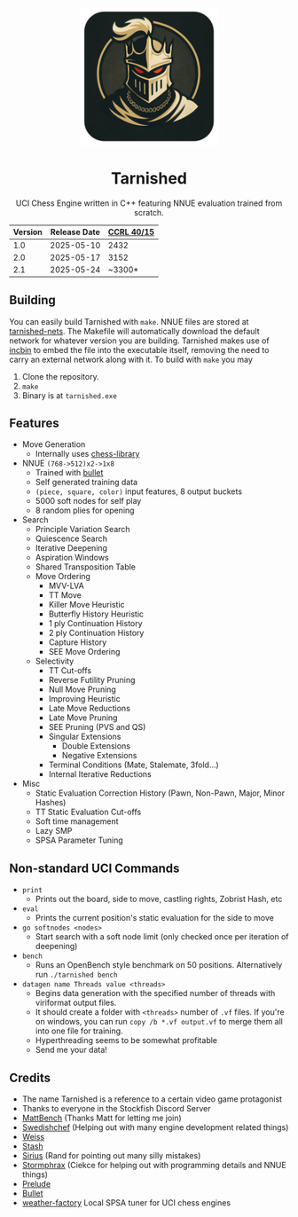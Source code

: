 <div align="center">

<img
  width="250"
  alt="Tarnished Logo"
  src="assets/tarnished-logo-rounded.png">
  
<h1>Tarnished</h1>

<p>UCI Chess Engine written in C++ featuring NNUE evaluation trained from scratch. </p>

| Version | Release Date | [CCRL 40/15](https://www.computerchess.org.uk/ccrl/4040/cgi/compare_engines.cgi?family=Tarnished&print=Rating+list&print=Results+table&print=LOS+table&print=Ponder+hit+table&print=Eval+difference+table&print=Comopp+gamenum+table&print=Overlap+table&print=Score+with+common+opponents) |
| --- | --- | --- |
| 1.0 | 2025-05-10 | 2432 |
| 2.0 | 2025-05-17 | 3152 |
| 2.1 | 2025-05-24 | ~3300* |

</div>

## Building
You can easily build Tarnished with `make`. NNUE files are stored at [tarnished-nets](https://github.com/Bobingstern/tarnished-nets). The Makefile will automatically download the default network for whatever version you are building. Tarnished makes use of [incbin](https://github.com/graphitemaster/incbin) to embed the file into the executable itself, removing the need to carry an external network along with it. To build with `make` you may 
1. Clone the repository.
2. `make`
3. Binary is at `tarnished.exe`

## Features

- Move Generation
    - Internally uses [chess-library](https://disservin.github.io/chess-library/)
- NNUE `(768->512)x2->1x8`
    - Trained with [bullet](https://github.com/jw1912/bullet)
    - Self generated training data
    - `(piece, square, color)` input features, 8 output buckets
    - 5000 soft nodes for self play
    - 8 random plies for opening
- Search
    - Principle Variation Search
    - Quiescence Search
    - Iterative Deepening
    - Aspiration Windows
    - Shared Transposition Table
    - Move Ordering
        - MVV-LVA
        - TT Move
        - Killer Move Heuristic 
        - Butterfly History Heuristic
        - 1 ply Continuation History
        - 2 ply Continuation History
        - Capture History
        - SEE Move Ordering
    - Selectivity
        - TT Cut-offs
        - Reverse Futility Pruning
        - Null Move Pruning
        - Improving Heuristic
        - Late Move Reductions
        - Late Move Pruning
        - SEE Pruning (PVS and QS)
        - Singular Extensions
            - Double Extensions
            - Negative Extensions
        - Terminal Conditions (Mate, Stalemate, 3fold...)
        - Internal Iterative Reductions
 - Misc
     - Static Evaluation Correction History (Pawn, Non-Pawn, Major, Minor Hashes)
     - TT Static Evaluation Cut-offs
     - Soft time management
     - Lazy SMP
     - SPSA Parameter Tuning

## Non-standard UCI Commands

- `print`
    - Prints out the board, side to move, castling rights, Zobrist Hash, etc
- `eval`
    - Prints the current position's static evaluation for the side to move
- `go softnodes <nodes>`
    - Start search with a soft node limit (only checked once per iteration of deepening)
- `bench`
    - Runs an OpenBench style benchmark on 50 positions. Alternatively run `./tarnished bench`
 - `datagen name Threads value <threads>`
     - Begins data generation with the specified number of threads with viriformat output files.
     - It should create a folder with `<threads>` number of `.vf` files. If you're on windows, you can run `copy /b *.vf output.vf` to merge them all into one file for training.
     - Hyperthreading seems to be somewhat profitable
     - Send me your data!

## Credits
- The name Tarnished is a reference to a certain video game protagonist
- Thanks to everyone in the Stockfish Discord Server
- [MattBench](https://chess.n9x.co/index/) (Thanks Matt for letting me join)
- [Swedishchef](https://github.com/JonathanHallstrom) (Helping out with many engine development related things)
- [Weiss](https://github.com/TerjeKir/Weiss)
- [Stash](https://github.com/mhouppin/stash-bot)
- [Sirius](https://github.com/mcthouacbb/Sirius) (Rand for pointing out many silly mistakes)
- [Stormphrax](https://github.com/Ciekce/Stormphrax) (Ciekce for helping out with programming details and NNUE things)
- [Prelude](https://git.nocturn9x.space/Quinniboi10/Prelude)
- [Bullet](https://github.com/jw1912/bullet)
- [weather-factory](https://github.com/jnlt3/weather-factory) Local SPSA tuner for UCI chess engines